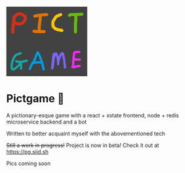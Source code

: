 ![Pictgame logo](./pictgame.png "Pictgame")

# Pictgame 🎨

A pictionary-esque game with a react + xstate frontend, node + redis microservice backend and a bot

Written to better acquaint myself with the abovementioned tech

<s>Still a work in progress!</s> Project is now in beta! Check it out at https://pg.siid.sh

Pics coming soon

